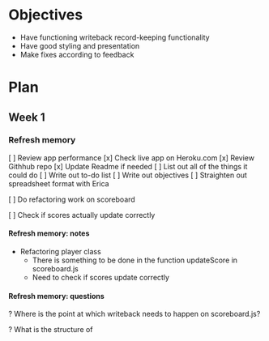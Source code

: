 # Objectives
 - Have functioning writeback record-keeping functionality
 - Have good styling and presentation
 - Make fixes according to feedback

# Plan

## Week 1

### Refresh memory
[ ] Review app performance
[x] Check live app on Heroku.com
[x] Review Githhub repo
    [x] Update Readme if needed
[ ] List out all of the things it could do
[ ] Write out to-do list
[ ] Write out objectives
[ ] Straighten out spreadsheet format with Erica

[ ] Do refactoring work on scoreboard

[ ] Check if scores actually update correctly

#### Refresh memory: notes
- Refactoring player class
    - There is something to be done in the function updateScore in scoreboard.js
    - Need to check if scores update correctly

#### Refresh memory: questions

? Where is the point at which writeback needs to happen on scoreboard.js?

? What is the structure of 

### 